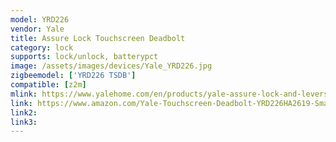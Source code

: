 ```yaml
---
model: YRD226
vendor: Yale
title: Assure Lock Touchscreen Deadbolt
category: lock
supports: lock/unlock, batterypct
image: /assets/images/devices/Yale_YRD226.jpg
zigbeemodel: ['YRD226 TSDB']
compatible: [z2m]
mlink: https://www.yalehome.com/en/products/yale-assure-lock-and-levers/assure-lock/yrl-assurelock-touchscreen/
link: https://www.amazon.com/Yale-Touchscreen-Deadbolt-YRD226HA2619-SmartThings/dp/B072LF66YX/
link2: 
link3: 
---
```

